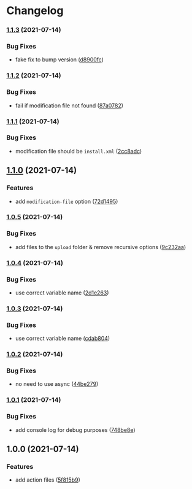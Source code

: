 # Changelog

### [1.1.3](https://www.github.com/brokeyourbike/prepare-opencart-module-action/compare/v1.1.2...v1.1.3) (2021-07-14)


### Bug Fixes

* fake fix to bump version ([d8900fc](https://www.github.com/brokeyourbike/prepare-opencart-module-action/commit/d8900fc964ea62434098c965cb4b36c7f4a60063))

### [1.1.2](https://www.github.com/brokeyourbike/prepare-opencart-module-action/compare/v1.1.1...v1.1.2) (2021-07-14)


### Bug Fixes

* fail if modification file not found ([87a0782](https://www.github.com/brokeyourbike/prepare-opencart-module-action/commit/87a0782153fac8920f4bd9f2ec215a16a0158f18))

### [1.1.1](https://www.github.com/brokeyourbike/action-release-opencart-module/compare/v1.1.0...v1.1.1) (2021-07-14)


### Bug Fixes

* modification file should be `install.xml` ([2cc8adc](https://www.github.com/brokeyourbike/action-release-opencart-module/commit/2cc8adca50708b321304145a9e8bed75f1271ff9))

## [1.1.0](https://www.github.com/brokeyourbike/action-release-opencart-module/compare/v1.0.5...v1.1.0) (2021-07-14)


### Features

* add `modification-file` option ([72d1495](https://www.github.com/brokeyourbike/action-release-opencart-module/commit/72d1495e5e7d36e49bb02b752cf32714854b3749))

### [1.0.5](https://www.github.com/brokeyourbike/action-release-opencart-module/compare/v1.0.4...v1.0.5) (2021-07-14)


### Bug Fixes

* add files to the `upload` folder & remove recursive options ([9c232aa](https://www.github.com/brokeyourbike/action-release-opencart-module/commit/9c232aa21ddab6cb8d565e172346a94da6d4a13b))

### [1.0.4](https://www.github.com/brokeyourbike/action-release-opencart-module/compare/v1.0.3...v1.0.4) (2021-07-14)


### Bug Fixes

* use correct variable name ([2d1e263](https://www.github.com/brokeyourbike/action-release-opencart-module/commit/2d1e2639544413e80661964965e6bbb9c8e0c4d3))

### [1.0.3](https://www.github.com/brokeyourbike/action-release-opencart-module/compare/v1.0.2...v1.0.3) (2021-07-14)


### Bug Fixes

* use correct variable name ([cdab804](https://www.github.com/brokeyourbike/action-release-opencart-module/commit/cdab804539501fa907defb9d9dbf1b1be703e8fb))

### [1.0.2](https://www.github.com/brokeyourbike/action-release-opencart-module/compare/v1.0.1...v1.0.2) (2021-07-14)


### Bug Fixes

* no need to use async ([44be279](https://www.github.com/brokeyourbike/action-release-opencart-module/commit/44be279c44c136a3694306efd84b525ad4d33cb0))

### [1.0.1](https://www.github.com/brokeyourbike/action-release-opencart-module/compare/v1.0.0...v1.0.1) (2021-07-14)


### Bug Fixes

* add console log for debug purposes ([748be8e](https://www.github.com/brokeyourbike/action-release-opencart-module/commit/748be8ea154650f2f3f67695bbddb3691597e185))

## 1.0.0 (2021-07-14)


### Features

* add action files ([5f815b9](https://www.github.com/brokeyourbike/action-release-opencart-module/commit/5f815b91868a7c8d776e03652ea783ba110a72a9))
